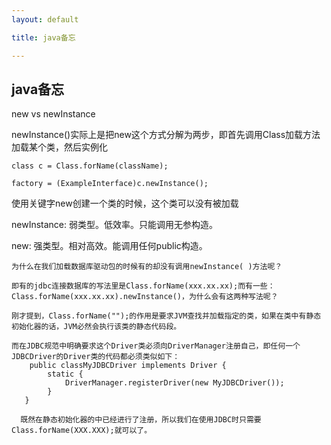```yaml
---
layout: default

title: java备忘

---
```


## java备忘

new vs newInstance

newInstance()实际上是把new这个方式分解为两步，即首先调用Class加载方法加载某个类，然后实例化

```
class c = Class.forName(className);  

factory = (ExampleInterface)c.newInstance();  
```

使用关键字new创建一个类的时候，这个类可以没有被加载

newInstance: 弱类型。低效率。只能调用无参构造。  

new: 强类型。相对高效。能调用任何public构造。

```
为什么在我们加载数据库驱动包的时候有的却没有调用newInstance( )方法呢？

即有的jdbc连接数据库的写法里是Class.forName(xxx.xx.xx);而有一些：Class.forName(xxx.xx.xx).newInstance()，为什么会有这两种写法呢？ 

刚才提到，Class.forName("");的作用是要求JVM查找并加载指定的类，如果在类中有静态初始化器的话，JVM必然会执行该类的静态代码段。

而在JDBC规范中明确要求这个Driver类必须向DriverManager注册自己，即任何一个JDBCDriver的Driver类的代码都必须类似如下： 
    public classMyJDBCDriver implements Driver {
        static {
            DriverManager.registerDriver(new MyJDBCDriver());
        }
   } 

  既然在静态初始化器的中已经进行了注册，所以我们在使用JDBC时只需要Class.forName(XXX.XXX);就可以了。
```
